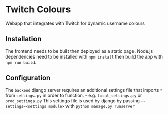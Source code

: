 # Twitch Colours
Webapp that integrates with Twitch for dynamic username colours

## Installation
The frontend needs to be built then deployed as a static page. Node.js dependencies need to be installed with `npm install` then build the app with `npm run build`.

## Configuration
The `backend` django server requires an additional settings file that imports `*` from `settings.py` in order to function. - e.g. `local_settings.py` or `prod_settings.py` This settings file is used by django by passing `--settings=<settings module>` with `python manage.py runserver`
